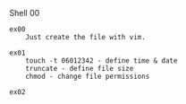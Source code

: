Shell 00

    ex00
        Just create the file with vim.

    ex01
        touch -t 06012342 - define time & date
        truncate - define file size
        chmod - change file permissions
    
    ex02